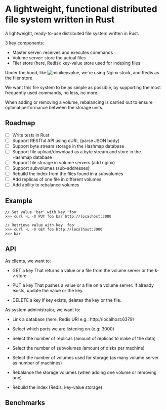 # A lightweight, functional distributed file system written in Rust

A lightweight, ready-to-use distributed file system written in Rust.

3 key components:

- Master server: receives and executes commands
- Volume server: store the actual files
- Filer store (here, Redis): key-value store used for indexing files

Under the hood, like ![minikeyvalue](github.com/geohot/minikeyvalue), we're
using Nginx stock, and Redis as the filer store.

We want this file system to be as simple as possible, by supporting the most
frequently used commands, no less, no more.

When adding or removing a volume, rebalancing is carried out to ensure optimal
performance between the storage units.

## Roadmap

- [ ] Write tests in Rust
- [ ] Support RESTful API using cURL (parse JSON body)
- [ ] Support byte stream storage in the Hashmap database
- [ ] Support file upload/download as a byte stream and store in the Hashmap database
- [ ] Support file storage in volume servers (add nginx)
- [ ] Support subvolumes (sub-addresses)
- [ ] Rebuild the index from the files found in a subvolumes
- [ ] Add replicas of one file in different volumes
- [ ] Add ability to rebalance volumes

## Example

```
// Set value 'bar' with key 'foo'
>>> curl -L -X PUT foo bar http://localhost:3000

// Retrieve value with key 'foo'
>>> curl -L -X GET foo http://localhost:3000
>>> bar
```

## API

As clients, we want to:

- GET a key
  That returns a value or a file from the volume server or the k-v store

- PUT a key
  That pushes a value or a file on a volume server.
  If already exists, update the value or the key.

- DELETE a key
  If key exists, deletes the key or the file.

As system administrator, we want to:

- Link a database (here, Redis URI e.g.: http://localhost:6379)

- Select which ports we are listening on (e.g: 3000)

- Select the number of replicas (amount of replicas to make of the data)

- Select the number of subvolumes (amount of disks per machine)

- Select the number of volumes used for storage (as many volume server as number of machines)

- Rebalance the storage volumes (when adding one volume or removing one)

- Rebuild the index (Redis, key-value storage)

## Benchmarks
